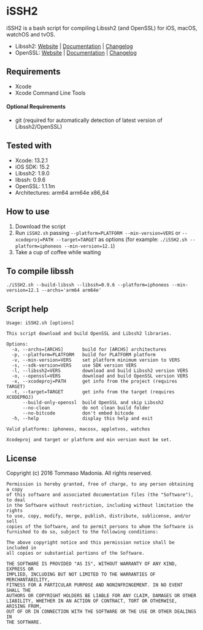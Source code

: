 # iSSH2

iSSH2 is a bash script for compiling Libssh2 (and OpenSSL) for iOS, macOS, watchOS and tvOS.

- Libssh2: [Website](http://www.libssh2.org) | [Documentation](http://www.libssh2.org/docs.html) | [Changelog](http://www.libssh2.org/changes.html)
- OpenSSL: [Website](http://www.openssl.org) | [Documentation](http://www.openssl.org/docs/) | [Changelog](http://www.openssl.org/news/)

## Requirements

- Xcode
- Xcode Command Line Tools

#### Optional Requirements

- git (required for automatically detection of latest version of Libssh2/OpenSSL)

## Tested with

- Xcode: 13.2.1
- iOS SDK: 15.2
- Libssh2: 1.9.0
- libssh: 0.9.6
- OpenSSL: 1.1.1m
- Architectures: arm64 arm64e x86_64

## How to use

1. Download the script
2. Run `iSSH2.sh` passing `--platform=PLATFORM --min-version=VERS` or `--xcodeproj=PATH --target=TARGET` as options (for example: `./iSSH2.sh --platform=iphoneos --min-version=12.1`)
3. Take a cup of coffee while waiting

## To compile libssh

`./iSSH2.sh --build-libssh --libssh=0.9.6 --platform=iphoneos --min-version=12.1 --archs='arm64 arm64e'`

## Script help

```
Usage: iSSH2.sh [options]

This script download and build OpenSSL and Libssh2 libraries.

Options:
  -a, --archs=[ARCHS]       build for [ARCHS] architectures
  -p, --platform=PLATFORM   build for PLATFORM platform
  -v, --min-version=VERS    set platform minimum version to VERS
  -s, --sdk-version=VERS    use SDK version VERS
  -l, --libssh2=VERS        download and build Libssh2 version VERS
  -o, --openssl=VERS        download and build OpenSSL version VERS
  -x, --xcodeproj=PATH      get info from the project (requires TARGET)
  -t, --target=TARGET       get info from the target (requires XCODEPROJ)
      --build-only-openssl  build OpenSSL and skip Libssh2
      --no-clean            do not clean build folder
      --no-bitcode          don't embed bitcode
  -h, --help                display this help and exit

Valid platforms: iphoneos, macosx, appletvos, watchos

Xcodeproj and target or platform and min version must be set.
```

## License

Copyright (c) 2016 Tommaso Madonia. All rights reserved.

```
Permission is hereby granted, free of charge, to any person obtaining a copy
of this software and associated documentation files (the "Software"), to deal
in the Software without restriction, including without limitation the rights
to use, copy, modify, merge, publish, distribute, sublicense, and/or sell
copies of the Software, and to permit persons to whom the Software is
furnished to do so, subject to the following conditions:

The above copyright notice and this permission notice shall be included in
all copies or substantial portions of the Software.

THE SOFTWARE IS PROVIDED "AS IS", WITHOUT WARRANTY OF ANY KIND, EXPRESS OR
IMPLIED, INCLUDING BUT NOT LIMITED TO THE WARRANTIES OF MERCHANTABILITY,
FITNESS FOR A PARTICULAR PURPOSE AND NONINFRINGEMENT. IN NO EVENT SHALL THE
AUTHORS OR COPYRIGHT HOLDERS BE LIABLE FOR ANY CLAIM, DAMAGES OR OTHER
LIABILITY, WHETHER IN AN ACTION OF CONTRACT, TORT OR OTHERWISE, ARISING FROM,
OUT OF OR IN CONNECTION WITH THE SOFTWARE OR THE USE OR OTHER DEALINGS IN
THE SOFTWARE.
```
